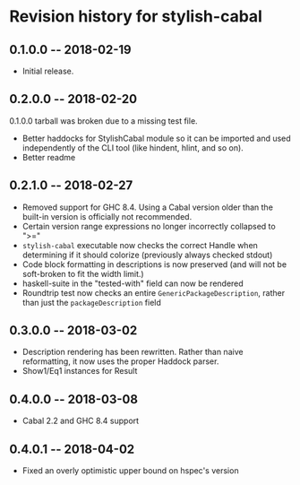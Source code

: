 # Revision history for stylish-cabal

## 0.1.0.0  -- 2018-02-19

* Initial release.

## 0.2.0.0 -- 2018-02-20

0.1.0.0 tarball was broken due to a missing test file.

* Better haddocks for StylishCabal module so it can be imported and used independently of
  the CLI tool (like hindent, hlint, and so on).
* Better readme

## 0.2.1.0 -- 2018-02-27

* Removed support for GHC 8.4. Using a Cabal version older than the built-in version is
  officially not recommended.
* Certain version range expressions no longer incorrectly collapsed to ">="
* `stylish-cabal` executable now checks the correct Handle when determining if it should colorize (previously always checked stdout)
* Code block formatting in descriptions is now preserved (and will not be soft-broken to fit the width limit.)
* haskell-suite in the "tested-with" field can now be rendered
* Roundtrip test now checks an entire `GenericPackageDescription`, rather than just the `packageDescription` field

## 0.3.0.0 -- 2018-03-02

* Description rendering has been rewritten. Rather than naive reformatting, it now uses
  the proper Haddock parser.
* Show1/Eq1 instances for Result

## 0.4.0.0 -- 2018-03-08

* Cabal 2.2 and GHC 8.4 support

## 0.4.0.1 -- 2018-04-02

* Fixed an overly optimistic upper bound on hspec's version
